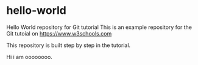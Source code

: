 # hello-world
Hello World repository for Git tutorial
This is an example repository for the Git tutoial on https://www.w3schools.com

This repository is built step by step in the tutorial.

Hi i am oooooooo.
